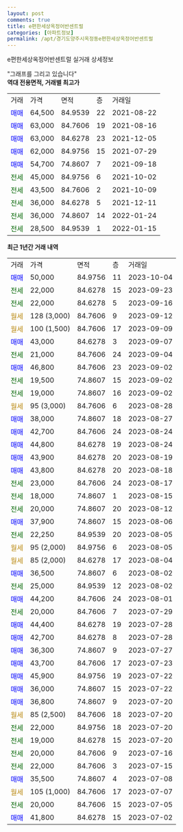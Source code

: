 ```yaml
---
layout: post
comments: true
title: e편한세상옥정어반센트럴
categories: [아파트정보]
permalink: /apt/경기도양주시옥정동e편한세상옥정어반센트럴
---
```


e편한세상옥정어반센트럴 실거래 상세정보

<script type="text/javascript">
  google.charts.load('current', {'packages':['line', 'corechart']});
  google.charts.setOnLoadCallback(drawChart);

  function drawChart() {
    var data = new google.visualization.DataTable();
    data.addColumn('date', '거래일');
    data.addColumn('number', "매매");
    data.addColumn('number', "전세");
    data.addColumn('number', "전매");

    data.addRows([[new Date(Date.parse("2023-10-04")), 50000, null, null], [new Date(Date.parse("2023-09-23")), null, 22000, null], [new Date(Date.parse("2023-09-16")), null, 22000, null], [new Date(Date.parse("2023-09-12")), null, null, null], [new Date(Date.parse("2023-09-09")), null, null, null], [new Date(Date.parse("2023-09-07")), 43000, null, null], [new Date(Date.parse("2023-09-04")), null, 21000, null], [new Date(Date.parse("2023-09-02")), 46800, null, null], [new Date(Date.parse("2023-09-02")), null, 19500, null], [new Date(Date.parse("2023-09-02")), null, 19000, null], [new Date(Date.parse("2023-08-28")), null, null, null], [new Date(Date.parse("2023-08-27")), 38000, null, null], [new Date(Date.parse("2023-08-24")), 42700, null, null], [new Date(Date.parse("2023-08-24")), 44800, null, null], [new Date(Date.parse("2023-08-19")), 43900, null, null], [new Date(Date.parse("2023-08-18")), 43800, null, null], [new Date(Date.parse("2023-08-17")), null, 23000, null], [new Date(Date.parse("2023-08-15")), null, 18000, null], [new Date(Date.parse("2023-08-12")), null, 20000, null], [new Date(Date.parse("2023-08-06")), 37900, null, null], [new Date(Date.parse("2023-08-05")), null, 22250, null], [new Date(Date.parse("2023-08-05")), null, null, null], [new Date(Date.parse("2023-08-04")), null, null, null], [new Date(Date.parse("2023-08-02")), 36500, null, null], [new Date(Date.parse("2023-08-02")), null, 25000, null], [new Date(Date.parse("2023-08-01")), 44200, null, null], [new Date(Date.parse("2023-07-29")), null, 20000, null], [new Date(Date.parse("2023-07-28")), 44400, null, null], [new Date(Date.parse("2023-07-28")), 42700, null, null], [new Date(Date.parse("2023-07-27")), 36300, null, null], [new Date(Date.parse("2023-07-23")), 43700, null, null], [new Date(Date.parse("2023-07-22")), 45900, null, null], [new Date(Date.parse("2023-07-22")), 36000, null, null], [new Date(Date.parse("2023-07-20")), 36800, null, null], [new Date(Date.parse("2023-07-20")), null, null, null], [new Date(Date.parse("2023-07-20")), null, 22000, null], [new Date(Date.parse("2023-07-20")), null, 19000, null], [new Date(Date.parse("2023-07-16")), null, 20000, null], [new Date(Date.parse("2023-07-15")), null, 22000, null], [new Date(Date.parse("2023-07-08")), 35500, null, null], [new Date(Date.parse("2023-07-07")), null, null, null], [new Date(Date.parse("2023-07-05")), null, 20000, null], [new Date(Date.parse("2023-07-02")), 41800, null, null]]);

    var options = {
      hAxis: {
        format: 'yyyy/MM/dd'
      },    
      lineWidth: 0,
      pointsVisible: true,    
      title: '최근 1년간 유형별 실거래가 분포',
      legend: { position: 'bottom' }
    };

    var formatter = new google.visualization.NumberFormat({pattern:'###,###'} );
    formatter.format(data, 1);
    formatter.format(data, 2);
    
    setTimeout(function() {
        var chart = new google.visualization.LineChart(document.getElementById('columnchart_material'));
        chart.draw(data, (options));
        document.getElementById('loading').style.display = 'none';
    }, 200);
  }
</script>


<div id="loading" style="z-index:20; display: block; margin-left: 0px">"그래프를 그리고 있습니다"</div>
<div id="columnchart_material" style="width: 95%; margin-left: 0px; display: block"></div>
<!-- contents start -->
<b>역대 전용면적, 거래별 최고가</b>
<table class="sortable">
    <tr>
      <td>거래</td>
      <td>가격</td>
      <td>면적</td>
      <td>층</td>
      <td>거래일</td>
    </tr>
        <tr>
          <td><a style="color: blue">매매</a></td>
          <td>64,500</td>
          <td>84.9539</td>
          <td>22</td>
          <td>2021-08-22</td>
        </tr>            <tr>
          <td><a style="color: blue">매매</a></td>
          <td>63,000</td>
          <td>84.7606</td>
          <td>19</td>
          <td>2021-08-16</td>
        </tr>            <tr>
          <td><a style="color: blue">매매</a></td>
          <td>63,000</td>
          <td>84.6278</td>
          <td>23</td>
          <td>2021-12-05</td>
        </tr>            <tr>
          <td><a style="color: blue">매매</a></td>
          <td>62,000</td>
          <td>84.9756</td>
          <td>15</td>
          <td>2021-07-29</td>
        </tr>            <tr>
          <td><a style="color: blue">매매</a></td>
          <td>54,700</td>
          <td>74.8607</td>
          <td>7</td>
          <td>2021-09-18</td>
        </tr>        
        <tr>
              <td><a style="color: darkgreen">전세</a></td>
              <td>45,000</td>
              <td>84.9756</td>
              <td>6</td>
              <td>2021-10-02</td>
            </tr>            <tr>
              <td><a style="color: darkgreen">전세</a></td>
              <td>43,500</td>
              <td>84.7606</td>
              <td>2</td>
              <td>2021-10-09</td>
            </tr>            <tr>
              <td><a style="color: darkgreen">전세</a></td>
              <td>36,000</td>
              <td>84.6278</td>
              <td>5</td>
              <td>2021-12-11</td>
            </tr>            <tr>
              <td><a style="color: darkgreen">전세</a></td>
              <td>36,000</td>
              <td>74.8607</td>
              <td>14</td>
              <td>2022-01-24</td>
            </tr>            <tr>
              <td><a style="color: darkgreen">전세</a></td>
              <td>28,500</td>
              <td>84.9539</td>
              <td>1</td>
              <td>2022-01-15</td>
            </tr>        
    
</table>

<b>최근 1년간 거래 내역</b>

<table class="sortable">
    <tr>
      <td>거래</td>
      <td>가격</td>
      <td>면적</td>
      <td>층</td>
      <td>거래일</td>
    </tr>
    <tr>
      <td><a style="color: blue">매매</a></td>
      <td>50,000</td>
      <td>84.9756</td>
      <td>11</td>
      <td>2023-10-04</td>
    </tr>          <tr>
      <td><a style="color: darkgreen">전세</a></td>
      <td>22,000</td>
      <td>84.6278</td>
      <td>15</td>
      <td>2023-09-23</td>
    </tr>          <tr>
      <td><a style="color: darkgreen">전세</a></td>
      <td>22,000</td>
      <td>84.6278</td>
      <td>5</td>
      <td>2023-09-16</td>
    </tr>          <tr>
      <td><a style="color: darkgoldenrod">월세</a></td>
      <td>128 (3,000)</td>
      <td>84.7606</td>
      <td>9</td>
      <td>2023-09-12</td>
    </tr>          <tr>
      <td><a style="color: darkgoldenrod">월세</a></td>
      <td>100 (1,500)</td>
      <td>84.7606</td>
      <td>17</td>
      <td>2023-09-09</td>
    </tr>          <tr>
      <td><a style="color: blue">매매</a></td>
      <td>43,000</td>
      <td>84.6278</td>
      <td>3</td>
      <td>2023-09-07</td>
    </tr>          <tr>
      <td><a style="color: darkgreen">전세</a></td>
      <td>21,000</td>
      <td>84.7606</td>
      <td>24</td>
      <td>2023-09-04</td>
    </tr>          <tr>
      <td><a style="color: blue">매매</a></td>
      <td>46,800</td>
      <td>84.7606</td>
      <td>23</td>
      <td>2023-09-02</td>
    </tr>          <tr>
      <td><a style="color: darkgreen">전세</a></td>
      <td>19,500</td>
      <td>74.8607</td>
      <td>15</td>
      <td>2023-09-02</td>
    </tr>          <tr>
      <td><a style="color: darkgreen">전세</a></td>
      <td>19,000</td>
      <td>74.8607</td>
      <td>16</td>
      <td>2023-09-02</td>
    </tr>          <tr>
      <td><a style="color: darkgoldenrod">월세</a></td>
      <td>95 (3,000)</td>
      <td>84.7606</td>
      <td>6</td>
      <td>2023-08-28</td>
    </tr>          <tr>
      <td><a style="color: blue">매매</a></td>
      <td>38,000</td>
      <td>74.8607</td>
      <td>18</td>
      <td>2023-08-27</td>
    </tr>          <tr>
      <td><a style="color: blue">매매</a></td>
      <td>42,700</td>
      <td>84.7606</td>
      <td>24</td>
      <td>2023-08-24</td>
    </tr>          <tr>
      <td><a style="color: blue">매매</a></td>
      <td>44,800</td>
      <td>84.6278</td>
      <td>19</td>
      <td>2023-08-24</td>
    </tr>          <tr>
      <td><a style="color: blue">매매</a></td>
      <td>43,900</td>
      <td>84.6278</td>
      <td>20</td>
      <td>2023-08-19</td>
    </tr>          <tr>
      <td><a style="color: blue">매매</a></td>
      <td>43,800</td>
      <td>84.6278</td>
      <td>20</td>
      <td>2023-08-18</td>
    </tr>          <tr>
      <td><a style="color: darkgreen">전세</a></td>
      <td>23,000</td>
      <td>84.7606</td>
      <td>24</td>
      <td>2023-08-17</td>
    </tr>          <tr>
      <td><a style="color: darkgreen">전세</a></td>
      <td>18,000</td>
      <td>74.8607</td>
      <td>1</td>
      <td>2023-08-15</td>
    </tr>          <tr>
      <td><a style="color: darkgreen">전세</a></td>
      <td>20,000</td>
      <td>74.8607</td>
      <td>20</td>
      <td>2023-08-12</td>
    </tr>          <tr>
      <td><a style="color: blue">매매</a></td>
      <td>37,900</td>
      <td>74.8607</td>
      <td>15</td>
      <td>2023-08-06</td>
    </tr>          <tr>
      <td><a style="color: darkgreen">전세</a></td>
      <td>22,250</td>
      <td>84.9539</td>
      <td>20</td>
      <td>2023-08-05</td>
    </tr>          <tr>
      <td><a style="color: darkgoldenrod">월세</a></td>
      <td>95 (2,000)</td>
      <td>84.9756</td>
      <td>6</td>
      <td>2023-08-05</td>
    </tr>          <tr>
      <td><a style="color: darkgoldenrod">월세</a></td>
      <td>85 (2,000)</td>
      <td>84.6278</td>
      <td>17</td>
      <td>2023-08-04</td>
    </tr>          <tr>
      <td><a style="color: blue">매매</a></td>
      <td>36,500</td>
      <td>74.8607</td>
      <td>6</td>
      <td>2023-08-02</td>
    </tr>          <tr>
      <td><a style="color: darkgreen">전세</a></td>
      <td>25,000</td>
      <td>84.9539</td>
      <td>12</td>
      <td>2023-08-02</td>
    </tr>          <tr>
      <td><a style="color: blue">매매</a></td>
      <td>44,200</td>
      <td>84.7606</td>
      <td>24</td>
      <td>2023-08-01</td>
    </tr>          <tr>
      <td><a style="color: darkgreen">전세</a></td>
      <td>20,000</td>
      <td>84.7606</td>
      <td>7</td>
      <td>2023-07-29</td>
    </tr>          <tr>
      <td><a style="color: blue">매매</a></td>
      <td>44,400</td>
      <td>84.6278</td>
      <td>19</td>
      <td>2023-07-28</td>
    </tr>          <tr>
      <td><a style="color: blue">매매</a></td>
      <td>42,700</td>
      <td>84.6278</td>
      <td>8</td>
      <td>2023-07-28</td>
    </tr>          <tr>
      <td><a style="color: blue">매매</a></td>
      <td>36,300</td>
      <td>74.8607</td>
      <td>9</td>
      <td>2023-07-27</td>
    </tr>          <tr>
      <td><a style="color: blue">매매</a></td>
      <td>43,700</td>
      <td>84.7606</td>
      <td>17</td>
      <td>2023-07-23</td>
    </tr>          <tr>
      <td><a style="color: blue">매매</a></td>
      <td>45,900</td>
      <td>84.9756</td>
      <td>19</td>
      <td>2023-07-22</td>
    </tr>          <tr>
      <td><a style="color: blue">매매</a></td>
      <td>36,000</td>
      <td>74.8607</td>
      <td>15</td>
      <td>2023-07-22</td>
    </tr>          <tr>
      <td><a style="color: blue">매매</a></td>
      <td>36,800</td>
      <td>74.8607</td>
      <td>9</td>
      <td>2023-07-20</td>
    </tr>          <tr>
      <td><a style="color: darkgoldenrod">월세</a></td>
      <td>85 (2,500)</td>
      <td>84.7606</td>
      <td>18</td>
      <td>2023-07-20</td>
    </tr>          <tr>
      <td><a style="color: darkgreen">전세</a></td>
      <td>22,000</td>
      <td>84.9756</td>
      <td>18</td>
      <td>2023-07-20</td>
    </tr>          <tr>
      <td><a style="color: darkgreen">전세</a></td>
      <td>19,000</td>
      <td>84.6278</td>
      <td>15</td>
      <td>2023-07-20</td>
    </tr>          <tr>
      <td><a style="color: darkgreen">전세</a></td>
      <td>20,000</td>
      <td>84.7606</td>
      <td>9</td>
      <td>2023-07-16</td>
    </tr>          <tr>
      <td><a style="color: darkgreen">전세</a></td>
      <td>22,000</td>
      <td>84.7606</td>
      <td>3</td>
      <td>2023-07-15</td>
    </tr>          <tr>
      <td><a style="color: blue">매매</a></td>
      <td>35,500</td>
      <td>74.8607</td>
      <td>4</td>
      <td>2023-07-08</td>
    </tr>          <tr>
      <td><a style="color: darkgoldenrod">월세</a></td>
      <td>105 (1,000)</td>
      <td>84.7606</td>
      <td>17</td>
      <td>2023-07-07</td>
    </tr>          <tr>
      <td><a style="color: darkgreen">전세</a></td>
      <td>20,000</td>
      <td>84.7606</td>
      <td>15</td>
      <td>2023-07-05</td>
    </tr>          <tr>
      <td><a style="color: blue">매매</a></td>
      <td>41,800</td>
      <td>84.6278</td>
      <td>15</td>
      <td>2023-07-02</td>
    </tr>      </table>
<!-- contents end -->    

